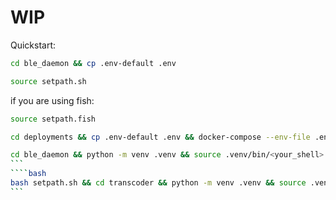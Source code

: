 # WIP
Quickstart:
```bash
cd ble_daemon && cp .env-default .env
```
```bash
source setpath.sh
```
if you are using fish:
```bash
source setpath.fish
```
```bash
cd deployments && cp .env-default .env && docker-compose --env-file .env up -d
```
````bash
cd ble_daemon && python -m venv .venv && source .venv/bin/<your_shell> && python bluetooth_cmd_daemon.py & bluetooth_discovery_daemon.py
```
````bash
bash setpath.sh && cd transcoder && python -m venv .venv && source .venv/bin/<your_shell> && transcoder.py
```